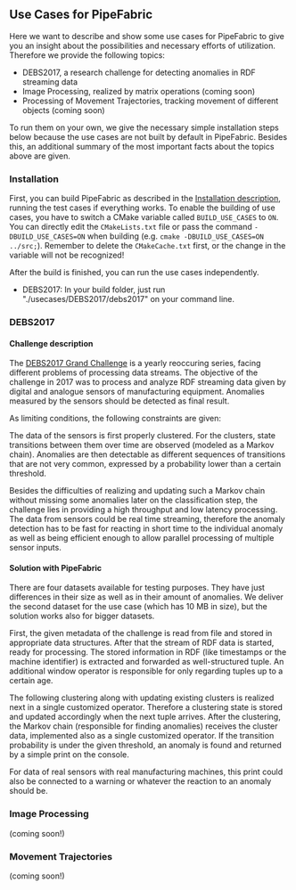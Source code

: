 ## Use Cases for PipeFabric ##

Here we want to describe and show some use cases for PipeFabric to give you an insight about the possibilities
and necessary efforts of utilization. Therefore we provide the following topics:

 + DEBS2017, a research challenge for detecting anomalies in RDF streaming data
 + Image Processing, realized by matrix operations (coming soon)
 + Processing of Movement Trajectories, tracking movement of different objects (coming soon)

To run them on your own, we give the necessary simple installation steps below because the use cases are not
built by default in PipeFabric. Besides this, an additional summary of the most important facts about the topics
above are given.


### Installation ###

First, you can build PipeFabric as described in the [Installation description](documentation/Installation.md),
running the test cases if everything works. To enable the building of use cases, you have to switch a CMake
variable called `BUILD_USE_CASES` to `ON`. You can directly edit the `CMakeLists.txt` file or pass the command
`-DBUILD_USE_CASES=ON` when building (e.g. `cmake -DBUILD_USE_CASES=ON ../src;`). Remember to delete the
`CMakeCache.txt` first, or the change in the variable will not be recognized!

After the build is finished, you can run the use cases independently.

 + DEBS2017: In your build folder, just run "./usecases/DEBS2017/debs2017" on your command line.


### DEBS2017 ###

#### Challenge description ####

The [DEBS2017 Grand Challenge](https://project-hobbit.eu/challenges/debs-grand-challenge/) is a yearly reoccuring
series, facing different problems of processing data streams. The objective of the challenge in 2017 was to
process and analyze RDF streaming data given by digital and analogue sensors of manufacturing equipment. Anomalies
measured by the sensors should be detected as final result.

As limiting conditions, the following constraints are given:

The data of the sensors is first properly clustered. For the clusters, state transitions between them over time
are observed (modeled as a Markov chain). Anomalies are then detectable as different sequences of transitions
that are not very common, expressed by a probability lower than a certain threshold.

Besides the difficulties of realizing and updating such a Markov chain without missing some anomalies later on
the classification step, the challenge lies in providing a high throughput and low latency processing. The data
from sensors could be real time streaming, therefore the anomaly detection has to be fast for reacting in short
time to the individual anomaly as well as being efficient enough to allow parallel processing of multiple sensor
inputs.

#### Solution with PipeFabric ####

There are four datasets available for testing purposes. They have just differences in their size as well as in
their amount of anomalies. We deliver the second dataset for the use case (which has 10 MB in size), but the
solution works also for bigger datasets.

First, the given metadata of the challenge is read from file and stored in appropriate data structures. After that
the stream of RDF data is started, ready for processing. The stored information in RDF (like timestamps or the
machine identifier) is extracted and forwarded as well-structured tuple. An additional window operator is
responsible for only regarding tuples up to a certain age.

The following clustering along with updating existing clusters is realized next in a single customized operator.
Therefore a clustering state is stored and updated accordingly when the next tuple arrives. After the clustering,
the Markov chain (responsible for finding anomalies) receives the cluster data, implemented also as a single
customized operator. If the transition probability is under the given threshold, an anomaly is found and returned
by a simple print on the console.

For data of real sensors with real manufacturing machines, this print could also be connected to a warning or
whatever the reaction to an anomaly should be.


### Image Processing ###

(coming soon!)


### Movement Trajectories ###

(coming soon!)
